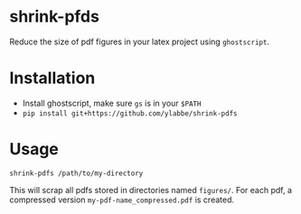 # shrink-pfds
Reduce the size of pdf figures in your latex project using `ghostscript`.

# Installation
- Install ghostscript, make sure `gs` is in your `$PATH`
- `pip install git+https://github.com/ylabbe/shrink-pdfs`


# Usage
`shrink-pdfs /path/to/my-directory`

This will scrap all pdfs stored in directories named `figures/`.
For each pdf, a compressed version `my-pdf-name_compressed.pdf` is created.
